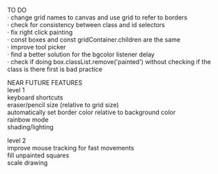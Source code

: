 TO DO  
· change grid names to canvas and use grid to refer to borders  
· check for consistency between class and id selectors  
· fix right click painting  
· const boxes and const gridContainer.children are the same  
· improve tool picker  
· find a better solution for the bgcolor listener delay  
· check if doing box.classList.remove('painted') without checking if the class is there first is bad practice  
  
NEAR FUTURE FEATURES  
level 1  
keyboard shortcuts  
eraser/pencil size (relative to grid size)  
automatically set border color relative to background color  
rainbow mode  
shading/lighting  
  
level 2  
improve mouse tracking for fast movements  
fill unpainted squares  
scale drawing  
